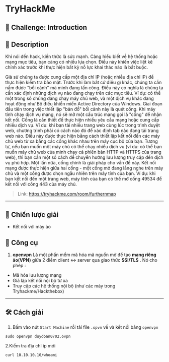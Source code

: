 
# TryHackMe

## 🧩 Challenge: Introduction

## 📝 Description
Khi nói đến hack, kiến thức là sức mạnh. Càng hiểu biết về hệ thống hoặc mạng mục tiêu, bạn càng có nhiều lựa chọn. Điều này khiến việc liệt kê chính xác trước khi thực hiện bất kỳ nỗ lực khai thác nào là bắt buộc.

Giả sử chúng ta được cung cấp một địa chỉ IP (hoặc nhiều địa chỉ IP) để thực hiện kiểm tra bảo mật. Trước khi làm bất cứ điều gì khác, chúng ta cần nắm được "bối cảnh" mà mình đang tấn công. Điều này có nghĩa là chúng ta cần xác định những dịch vụ nào đang chạy trên các mục tiêu. Ví dụ: có thể một trong số chúng đang chạy máy chủ web, và một dịch vụ khác đang hoạt động như Bộ điều khiển miền Active Directory của Windows. Giai đoạn đầu tiên trong việc thiết lập "bản đồ" bối cảnh này là quét cổng. Khi máy tính chạy dịch vụ mạng, nó sẽ mở một cấu trúc mạng gọi là "cổng" để nhận kết nối. Cổng là cần thiết để thực hiện nhiều yêu cầu mạng hoặc cung cấp nhiều dịch vụ. Ví dụ: khi bạn tải nhiều trang web cùng lúc trong trình duyệt web, chương trình phải có cách nào đó để xác định tab nào đang tải trang web nào. Điều này được thực hiện bằng cách thiết lập kết nối đến các máy chủ web từ xa bằng các cổng khác nhau trên máy cục bộ của bạn. Tương tự, nếu bạn muốn một máy chủ có thể chạy nhiều dịch vụ (ví dụ: có thể bạn muốn máy chủ web của mình chạy cả phiên bản HTTP và HTTPS của trang web), thì bạn cần một số cách để chuyển hướng lưu lượng truy cập đến dịch vụ phù hợp. Một lần nữa, cổng chính là giải pháp cho vấn đề này. Kết nối mạng được thực hiện giữa hai cổng - một cổng mở đang lắng nghe trên máy chủ và một cổng được chọn ngẫu nhiên trên máy tính của bạn. Ví dụ: khi bạn kết nối đến một trang web, máy tính của bạn có thể mở cổng 49534 để kết nối với cổng 443 của máy chủ.

> Link: https://tryhackme.com/room/furthernmap

---

## 🧠 Chiến lược giải
- Kết nối với máy ảo
  
## 🔧 Công cụ
1. **openvpn**
Là một phần mềm mã hóa mã nguồn mở để tạo **mạng riêng ảo(VPN)** giữa 2 điểm client <-> server qua giao thức **SSl/TLS** . Nó cho phép :
  - Mã hóa lưu lượng mạng
  - Giả lập kết nối nội bộ từ xa
  - Truy cập các hệ thống nội bộ (như các máy trong Tryhackme/Hackthebox)
---


## 🛠️ Cách giải

1. Bấm vào nút `Start Machine` rồi tải file `.opvn` về và kết nối bằng `openvpn`

```
sudo openvpn duydoan0702.ovpn
```
2.Kiểm tra địa chỉ ip mới

```
curl 10.10.10.10/whoami
```
